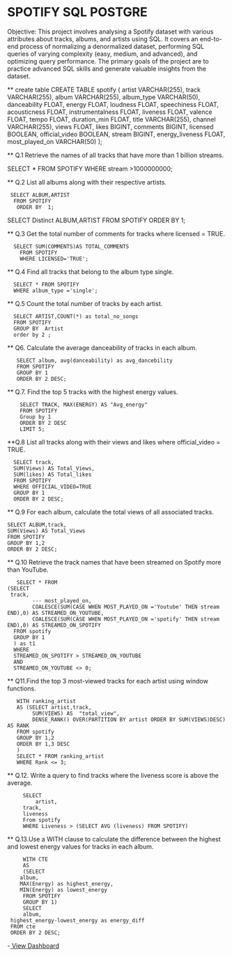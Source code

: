 # SPOTIFY SQL POSTGRE

Objective: 
This project involves analysing a Spotify dataset with various attributes about tracks, albums, and artists using SQL. It covers an end-to-end process of normalizing a denormalized dataset, performing SQL queries of varying complexity (easy, medium, and advanced), and optimizing query performance. The primary goals of the project are to practice advanced SQL skills and generate valuable insights from the dataset.

** create table
CREATE TABLE spotify (
    artist VARCHAR(255),
    track VARCHAR(255),
    album VARCHAR(255),
    album_type VARCHAR(50),
    danceability FLOAT,
    energy FLOAT,
    loudness FLOAT,
    speechiness FLOAT,
    acousticness FLOAT,
    instrumentalness FLOAT,
    liveness FLOAT,
    valence FLOAT,
    tempo FLOAT,
    duration_min FLOAT,
    title VARCHAR(255),
    channel VARCHAR(255),
    views FLOAT,
    likes BIGINT,
    comments BIGINT,
    licensed BOOLEAN,
    official_video BOOLEAN,
    stream BIGINT,
    energy_liveness FLOAT,
    most_played_on VARCHAR(50)
);

 ** Q.1 Retrieve the names of all tracks that have more than 1 billion streams.
 
 SELECT * FROM SPOTIFY
WHERE stream >1000000000;

** Q.2 List all albums along with their respective artists.

     SELECT ALBUM,ARTIST 
      FROM SPOTIFY
       ORDER BY  1;
SELECT Distinct ALBUM,ARTIST
    FROM SPOTIFY
    ORDER BY 1;

** Q.3 Get the total number of comments for tracks where licensed = TRUE.

      SELECT SUM(COMMENTS)AS TOTAL_COMMENTS
        FROM SPOTIFY
        WHERE LICENSED='TRUE';

** Q.4 Find all tracks that belong to the album type single.

      SELECT * FROM SPOTIFY  
      WHERE album_type ='single';

** Q.5 Count the total number of tracks by each artist.

      SELECT ARTIST,COUNT(*) as total_no_songs
      FROM SPOTIFY
      GROUP BY  Artist
      order by 2 ;
      
** Q6. Calculate the average danceability of tracks in each album.

       SELECT album, avg(danceability) as avg_dancebility
       FROM SPOTIFY
       GROUP BY 1
       ORDER BY 2 DESC;

** Q.7. Find the top 5 tracks with the highest energy values.

        SELECT TRACK, MAX(ENERGY) AS "Avg_energy"
        FROM SPOTIFY
        Group by 1
        ORDER BY 2 DESC
        LIMIT 5;

**Q.8 List all tracks along with their views and likes where official_video = TRUE.

      SELECT track,
      SUM(Views) AS Total_Views,
      SUM(likes) AS Total_likes
      FROM SPOTIFY
      WHERE OFFICIAL_VIDEO=TRUE
      GROUP BY 1
      ORDER BY 2 DESC;

** Q.9 For each album, calculate the total views of all associated tracks.

    SELECT ALBUM,track,
    SUM(Views) AS Total_Views
    FROM SPOTIFY
    GROUP BY 1,2
    ORDER BY 2 DESC;

** Q.10 Retrieve the track names that have been streamed on Spotify more than YouTube.

       SELECT * FROM 
    (SELECT 
     track,
            --- most_played_on,
            COALESCE(SUM(CASE WHEN MOST_PLAYED_ON ='Youtube' THEN stream END),0) AS STREAMED_ON_YOUTUBE,
            COALESCE(SUM(CASE WHEN MOST_PLAYED_ON ='spotify' THEN stream END),0) AS STREAMED_ON_SPOTIFY
      FROM spotify
      GROUP BY 1
      ) as t1
      WHERE 
      STREAMED_ON_SPOTIFY > STREAMED_ON_YOUTUBE
      AND 
	  STREAMED_ON_YOUTUBE <> 0;

** Q11.Find the top 3 most-viewed tracks for each artist using window functions.

       WITH ranking_artist
       AS (SELECT artist,track,
            SUM(VIEWS) AS  "total_view",
			DENSE_RANK() OVER(PARTITION BY artist ORDER BY SUM(VIEWS)DESC) AS RANK 
       FROM spotify
       GROUP BY 1,2
       ORDER BY 1,3 DESC 
       )
       SELECT * FROM ranking_artist
       WHERE Rank <= 3;

** Q.12. Write a query to find tracks where the liveness score is above the average.

         SELECT 
             artist,
	     track,
	     liveness
	     From spotify 
         WHERE Liveness > (SELECT AVG (liveness) FROM SPOTIFY)

** Q.13.Use a WITH clause to calculate the difference between the highest and lowest energy values for tracks in each album.

         WITH CTE
         AS 
         (SELECT
		album,
		MAX(Energy) as highest_energy,
		MIN(Energy) as lowest_energy
         FROM SPOTIFY
         GROUP BY 1)
         SELECT 
         album,
	 highest_energy-lowest_energy as energy_diff
	 FROM cte
	 ORDER BY 2 DESC;

  
  
 -<a href = "https://github.com/Priya21034/SPOTIFY.git"> View Dashboard </a>
 




      















